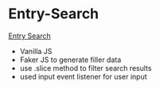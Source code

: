 # Entry-Search

[Entry Search](https://brixsta.github.io/Entry-Finder/)

- Vanilla JS
- Faker JS to generate filler data
- use .slice method to filter search results
- used input event listener for user input

